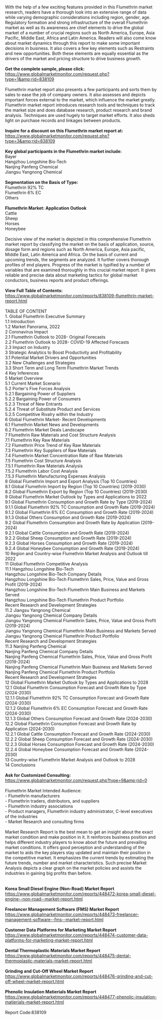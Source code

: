 With the help of a few exciting features provided in this Flumethrin market research, readers have a thorough look into an extensive range of data while varying demographic considerations including region, gender, age. Regulatory formation and strong infrastructure of the overall Flumethrin market as well as its awareness are chief elements to drive the global market of a number of crucial regions such as North America, Europe, Asia Pacific, Middle East, Africa and Latin America. Readers will also come know about market dynamics through this report to make some important decisions in business. It also covers a few key elements such as Restraints and new opportunities. Both these elements are equally essential as the drivers of the market and pricing structure to drive business growth.<br /><br /><strong>Get the complete sample, please click:</strong><br /><a href="https://www.globalmarketmonitor.com/request.php?type=1&amp;rid=838109">https://www.globalmarketmonitor.com/request.php?type=1&amp;rid=838109</a><br /><br />Flumethrin market report also presents a few participants and sorts them by sales to ease the job of company owners. It also assesses and depicts important forces external to the market, which influence the market greatly. Flumethrin market report introduces research tools and techniques to track the market size and does database research, product research and brand analysis. Techniques are used hugely to target market efforts. It also sheds light on purchase records and linkages between products.<br /><br /><strong>Inquire for a discount on this Flumethrin market report at:</strong><br /><a href="https://www.globalmarketmonitor.com/request.php?type=3&amp;rid=838109">https://www.globalmarketmonitor.com/request.php?type=3&amp;rid=838109</a><br /><br /><strong>Key global participants in the Flumethrin market include:</strong><br /> Bayer <br />Hangzhou Longshine Bio-Tech <br />Nanjing Panfeng Chemical <br />Jiangsu Yangnong Chemical <br /><br /><strong>Segmentation on the Basis of Type:</strong><br />Flumethrin 92% TC <br />Flumethrin 6% EC <br />Others <br /><br /><strong>Flumethrin Market: Application Outlook</strong><br />Cattle <br />Sheep <br />Horses <br />Honeybee <br /><br />Decisive view of the market is depicted in this comprehensive Flumethrin market report by classifying the market on the basis of application, source, dosage form and regions such as North America, Europe, Asia pacific, Middle East, Latin America and Africa. On the basis of current and upcoming trends, the segments are analyzed. It further covers thorough profiles of end players. Progress of the market is typified by a number of variables that are examined thoroughly in this crucial market report. It gives reliable and precise data about marketing tactics for global market conductors, business reports and product offerings. <br /><br /><strong>View Full Table of Contents:</strong><br /><a href="https://www.globalmarketmonitor.com/reports/838109-flumethrin-market-report.html">https://www.globalmarketmonitor.com/reports/838109-flumethrin-market-report.html</a><br /><br />TABLE OF CONTENT<br />1. Global Flumethrin Executive Summary<br />1.1 Introduction<br />1.2 Market Panorama, 2022<br />2 Coronavirus Impact<br />2.1 Flumethrin Outlook to 2028- Original Forecasts<br />2.2 Flumethrin Outlook to 2028- COVID-19 Affected Forecasts<br />2.3 Impact on Industry<br />3 Strategic Analytics to Boost Productivity and Profitability<br />3.1 Potential Market Drivers and Opportunities<br />3.2 New Challenges and Strategies<br />3.3 Short Term and Long Term Flumethrin Market Trends<br />4 Key Inferences<br />5 Market Overview<br />5.1 Current Market Scenario<br />5.2 Porter's Five Forces Analysis<br />5.2.1 Bargaining Power of Suppliers<br />5.2.2 Bargaining Power of Consumers<br />5.2.3 Threat of New Entrants<br />5.2.4 Threat of Substitute Product and Services<br />5.2.5 Competitive Rivalry within the Industry<br />6 Global Flumethrin Market- Recent Developments<br />6.1 Flumethrin Market News and Developments<br />6.2 Flumethrin Market Deals Landscape<br />7 Flumethrin Raw Materials and Cost Structure Analysis<br />7.1 Flumethrin Key Raw Materials<br />7.2 Flumethrin Price Trend of Key Raw Materials<br />7.3 Flumethrin Key Suppliers of Raw Materials<br />7.4 Flumethrin Market Concentration Rate of Raw Materials<br />7.5 Flumethrin Cost Structure Analysis<br />7.5.1 Flumethrin Raw Materials Analysis<br />7.5.2 Flumethrin Labor Cost Analysis<br />7.5.3 Flumethrin Manufacturing Expenses Analysis<br />8 Global Flumethrin Import and Export Analysis (Top 10 Countries)<br />8.1 Global Flumethrin Import by Region (Top 10 Countries) (2019-2030)<br />8.2 Global Flumethrin Export by Region (Top 10 Countries) (2019-2030)<br />9 Global Flumethrin Market Outlook by Types and Applications to 2022<br />9.1 Global Flumethrin Consumption and Growth Rate by Type (2019-2024)<br />9.1.1 Global Flumethrin 92% TC Consumption and Growth Rate (2019-2024)<br />9.1.2 Global Flumethrin 6% EC Consumption and Growth Rate (2019-2024)<br />9.1.3 Global Others Consumption and Growth Rate (2019-2024)<br />9.2 Global Flumethrin Consumption and Growth Rate by Application (2019-2024)<br />9.2.1  Global Cattle Consumption and Growth Rate (2019-2024)<br />9.2.2  Global Sheep Consumption and Growth Rate (2019-2024)<br />9.2.3  Global Horses Consumption and Growth Rate (2019-2024)<br />9.2.4  Global Honeybee Consumption and Growth Rate (2019-2024)<br />10 Region and Country-wise Flumethrin Market Analysis and Outlook till 2022<br />11 Global Flumethrin Competitive Analysis<br />11.1 Hangzhou Longshine Bio-Tech<br />Hangzhou Longshine Bio-Tech Company Details<br />Hangzhou Longshine Bio-Tech Flumethrin Sales, Price, Value and Gross Profit (2019-2024)<br />Hangzhou Longshine Bio-Tech Flumethrin Main Business and Markets Served<br />Hangzhou Longshine Bio-Tech Flumethrin Product Portfolio<br />Recent Research and Development Strategies<br />11.2 Jiangsu Yangnong Chemical<br />Jiangsu Yangnong Chemical Company Details<br />Jiangsu Yangnong Chemical Flumethrin Sales, Price, Value and Gross Profit (2019-2024)<br />Jiangsu Yangnong Chemical Flumethrin Main Business and Markets Served<br />Jiangsu Yangnong Chemical Flumethrin Product Portfolio<br />Recent Research and Development Strategies<br />11.3 Nanjing Panfeng Chemical<br />Nanjing Panfeng Chemical Company Details<br />Nanjing Panfeng Chemical Flumethrin Sales, Price, Value and Gross Profit (2019-2024)<br />Nanjing Panfeng Chemical Flumethrin Main Business and Markets Served<br />Nanjing Panfeng Chemical Flumethrin Product Portfolio<br />Recent Research and Development Strategies<br />12 Global Flumethrin Market Outlook by Types and Applications to 2028<br />12.1 Global Flumethrin Consumption Forecast and Growth Rate by Type (2024-2030)<br />12.1.1 Global Flumethrin 92% TC Consumption Forecast and Growth Rate (2024-2030)<br />12.1.2 Global Flumethrin 6% EC Consumption Forecast and Growth Rate (2024-2030)<br />12.1.3 Global Others Consumption Forecast and Growth Rate (2024-2030)<br />12.2 Global Flumethrin Consumption Forecast and Growth Rate by Application (2024-2030)<br />12.2.1 Global Cattle Consumption Forecast and Growth Rate (2024-2030)<br />12.2.2 Global Sheep Consumption Forecast and Growth Rate (2024-2030)<br />12.2.3 Global Horses Consumption Forecast and Growth Rate (2024-2030)<br />12.2.4 Global Honeybee Consumption Forecast and Growth Rate (2024-2030)<br />13 Country-wise Flumethrin Market Analysis and Outlook to 2028<br />14 Conclusions<br /><br /><strong>Ask for Customized Consulting:</strong><br /><a href="https://www.globalmarketmonitor.com/request.php?type=9&amp;rid=0">https://www.globalmarketmonitor.com/request.php?type=9&amp;rid=0</a><br /><br />Flumethrin Market Intended Audience:<br />- Flumethrin manufacturers<br />- Flumethrin traders, distributors, and suppliers<br />- Flumethrin industry associations<br />- Product managers, Flumethrin industry administrator, C-level executives of the industries<br />- Market Research and consulting firms<br /><br />Market Research Report is the best mean to get an insight about the exact market condition and make position in it. It reinforces business position and helps different industry players to know about the future and prevailing market conditions. It offers good perception and understanding of the market to aids the key players stay updated and maintain their position in the competitive market. It emphasizes the current trends by estimating the future trends, number and market characteristics. Such precise Market Analysis depicts a clear graph on the market policies and assists the industries in gaining big profits than before. <br /><br /><strong><br /></strong><strong>Korea Small Diesel Engine (Non-Road) Market Report</strong><br /><a href="https://www.globalmarketmonitor.com/reports/448472-korea-small-diesel-engine--non-road--market-report.html">https://www.globalmarketmonitor.com/reports/448472-korea-small-diesel-engine--non-road--market-report.html</a><br /><br /><strong>Freelancer Management Software (FMS) Market Report</strong><br /><a href="https://www.globalmarketmonitor.com/reports/448473-freelancer-management-software--fms--market-report.html">https://www.globalmarketmonitor.com/reports/448473-freelancer-management-software--fms--market-report.html</a><br /><br /><strong>Customer Data Platforms for Marketing Market Report</strong><br /><a href="https://www.globalmarketmonitor.com/reports/448474-customer-data-platforms-for-marketing-market-report.html">https://www.globalmarketmonitor.com/reports/448474-customer-data-platforms-for-marketing-market-report.html</a><br /><br /><strong>Dental Thermoplastic Materials Market Report</strong><br /><a href="https://www.globalmarketmonitor.com/reports/448475-dental-thermoplastic-materials-market-report.html">https://www.globalmarketmonitor.com/reports/448475-dental-thermoplastic-materials-market-report.html</a><br /><br /><strong>Grinding and Cut-Off Wheel Market Report</strong><br /><a href="https://www.globalmarketmonitor.com/reports/448476-grinding-and-cut-off-wheel-market-report.html">https://www.globalmarketmonitor.com/reports/448476-grinding-and-cut-off-wheel-market-report.html</a><br /><br /><strong>Phenolic Insulation Matierials Market Report</strong><br /><a href="https://www.globalmarketmonitor.com/reports/448477-phenolic-insulation-matierials-market-report.html">https://www.globalmarketmonitor.com/reports/448477-phenolic-insulation-matierials-market-report.html</a><br /><br />Report Code:838109</p>
